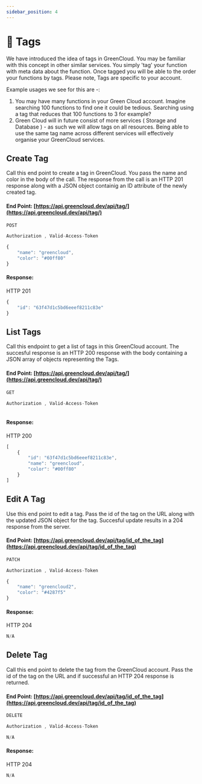 ```yaml
---
sidebar_position: 4
---
```


# 🧾 Tags

We have introduced the idea of tags in GreenCloud. You may be familiar with this concept in other similar services. You simply 'tag' your function with meta data about the function. Once tagged you will be able to the order your functions by tags. Please note, Tags are specific to your account.

Example usages we see for this are -:

1. You may have many functions in your Green Cloud account. Imagine searching 100 functions to find one it could be tedious. Searching using a tag that reduces that 100 functions to 3 for example?
2. Green Cloud will in future consist of more services ( Storage and Database ) - as such we will allow tags on all resources. Being able to use the same tag name across different services will effectively organise your GreenCloud services.

## Create Tag

Call this end point to create a tag in GreenCloud. You pass the name and color in the body of the call. The response from the call is an HTTP 201 response along with a JSON object containig an ID attribute of the newly created tag.

#### End Point: [https://api.greencloud.dev/api/tag/](https://api.greencloud.dev/api/tag/)

```js title="HTTP VERB"
POST 
```

```js title="Content Header"
Authorization , Valid-Access-Token
```

```js title="Body"
{
	"name": "greencloud",
	"color": "#00ff80"
}

```

#### Response:

HTTP 201

```js title="API Response"
{
	"id": "63f47d1c5bd6eeef8211c83e"
}
```

## List Tags

Call this endpoint to get a list of tags in this GreenCloud account. The succesful response is an HTTP 200 response with the body containing a JSON array of objects representing the Tags.

#### End Point: [https://api.greencloud.dev/api/tag/](https://api.greencloud.dev/api/tag/)

```js title="HTTP VERB"
GET 
```

```js title="Content Header"
Authorization , Valid-Access-Token
```

```js title="Body"
```

#### Response:

HTTP 200

```js title="API Response"
[
	{
		"id": "63f47d1c5bd6eeef8211c83e",
		"name": "greencloud",
		"color": "#00ff80"
	}
]
```

## Edit A Tag

Use this end point to edit a tag. Pass the id of the tag on the URL along with the updated JSON object for the tag. Succesful update results in a 204 response from the server. 

#### End Point: [https://api.greencloud.dev/api/tag/id_of_the_tag](https://api.greencloud.dev/api/tag/id_of_the_tag)

```js title="HTTP VERB"
PATCH 
```

```js title="Content Header"
Authorization , Valid-Access-Token
```

```js title="Body"
{
	"name": "greencloud2",
	"color": "#4287f5"
}

```

#### Response:

HTTP 204

```js title="API Response"
N/A
```

## Delete Tag

Call this end point to delete the tag from the GreenCloud account. Pass the id of the tag on the URL and if successful an HTTP 204 response is returned.

#### End Point: [https://api.greencloud.dev/api/tag/id_of_the_tag](https://api.greencloud.dev/api/tag/id_of_the_tag)

```js title="HTTP VERB"
DELETE 
```

```js title="Content Header"
Authorization , Valid-Access-Token
```

```js title="Body"
N/A
```

#### Response:

HTTP 204

```js title="API Response"
N/A
```